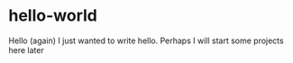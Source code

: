# hello-world
Hello (again)
I just wanted to write hello. Perhaps I will start some projects here later
